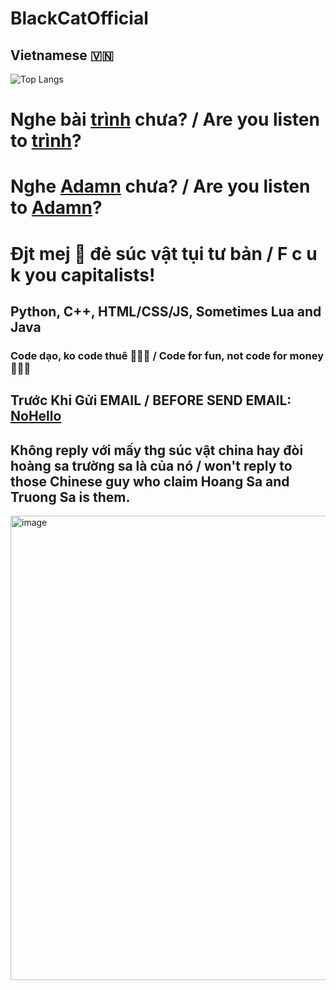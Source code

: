 <!---
Quanvm0501alt1/Quanvm0501alt1 is a ✨ special ✨ repository because its `README.md` (this file) appears on your GitHub profile.
You can click the Preview link to take a look at your changes.
--->
# BlackCatOfficial
## Vietnamese 🇻🇳
![Top Langs](https://github-readme-stats.vercel.app/api/top-langs/?username=BlackCatOfficialytb&layout=compact)
# Nghe bài [trình](https://www.youtube.com/watch?v=7kO_ALcwNAw) chưa? / Are you listen to [trình](https://www.youtube.com/watch?v=7kO_ALcwNAw)?
# Nghe [Adamn](https://zingmp3.vn/bai-hat/ADAMN-Binh-Gold/Z8UOBUWI.html) chưa? / Are you listen to [Adamn](https://zingmp3.vn/bai-hat/ADAMN-Binh-Gold/Z8UOBUWI.html)?
# Đjt mej 🐶 đẻ súc vật tụi tư bản / F c u k you capitalists!
## Python, C++, HTML/CSS/JS, Sometimes Lua and Java
### Code dạo, ko code thuê 🤫🧏‍♂️ / Code for fun, not code for money 🤫🧏‍♂️
## Trước Khi Gửi EMAIL / BEFORE SEND EMAIL: [NoHello](https://nohello.net/)
## Không reply với mấy thg súc vật china hay đòi hoàng sa trường sa là của nó / won't reply to those Chinese guy who claim Hoang Sa and Truong Sa is them.
<img width="1212" height="743" alt="image" src="https://github.com/user-attachments/assets/0f0d7e71-0c96-4bd4-a4ab-5341d0991453" />
